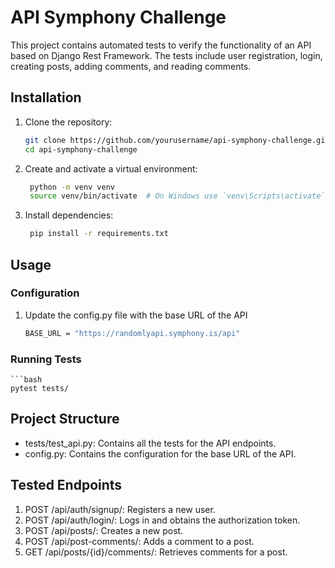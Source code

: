 # API Symphony Challenge

This project contains automated tests to verify the functionality of an API based on Django Rest Framework. The tests include user registration, login, creating posts, adding comments, and reading comments.

## Installation

1. Clone the repository:
   ```bash
   git clone https://github.com/yourusername/api-symphony-challenge.git
   cd api-symphony-challenge

2. Create and activate a virtual environment:
   ```bash
    python -m venv venv
    source venv/bin/activate  # On Windows use `venv\Scripts\activate`

3. Install dependencies:
   ```bash
    pip install -r requirements.txt

## Usage

### Configuration

1. Update the config.py file with the base URL of the API
    ```bash
   BASE_URL = "https://randomlyapi.symphony.is/api"

### Running Tests
    ```bash
    pytest tests/

## Project Structure
- tests/test_api.py: Contains all the tests for the API endpoints.
- config.py: Contains the configuration for the base URL of the API.

## Tested Endpoints
1. POST /api/auth/signup/: Registers a new user.
2. POST /api/auth/login/: Logs in and obtains the authorization token.
3. POST /api/posts/: Creates a new post.
4. POST /api/post-comments/: Adds a comment to a post.
5. GET /api/posts/{id}/comments/: Retrieves comments for a post.
